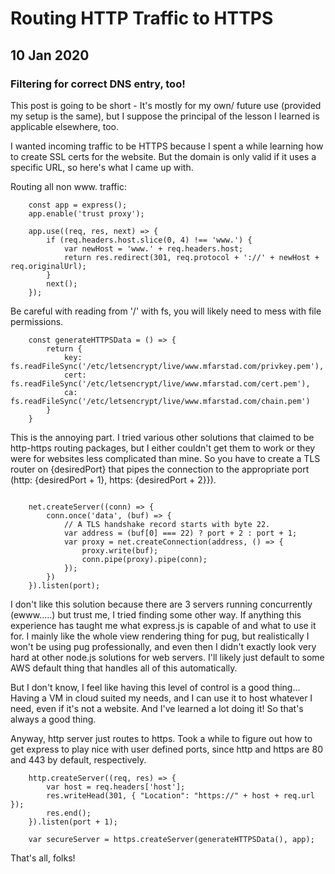 <!-- extends layout -->

<!--block content -->

# Routing HTTP Traffic to HTTPS
## 10 Jan 2020
### Filtering for correct DNS entry, too!

This post is going to be short - It's mostly for my own/ future use (provided my setup is the same), but I suppose the principal of the lesson I learned is applicable elsewhere, too.

I wanted incoming traffic to be HTTPS because I spent a while learning how to create SSL certs for the website. But the domain is only valid if it uses a specific URL, so here's what I came up with. 

Routing all non www. traffic:
```
    const app = express();
    app.enable('trust proxy');

    app.use((req, res, next) => {
        if (req.headers.host.slice(0, 4) !== 'www.') {
            var newHost = 'www.' + req.headers.host;
            return res.redirect(301, req.protocol + '://' + newHost + req.originalUrl);
        }
        next();
    }); 
```
Be careful with reading from '/' with fs, you will likely need to mess with file permissions.
```
    const generateHTTPSData = () => {
        return {
            key: fs.readFileSync('/etc/letsencrypt/live/www.mfarstad.com/privkey.pem'),
            cert: fs.readFileSync('/etc/letsencrypt/live/www.mfarstad.com/cert.pem'),
            ca: fs.readFileSync('/etc/letsencrypt/live/www.mfarstad.com/chain.pem')
        }
    }
```
This is the annoying part. I tried various other solutions that claimed to be http-https routing packages, but I either couldn't get them to work or they were for websites less complicated than mine. So you have to create a TLS router on {desiredPort} that pipes the connection to the appropriate port (http: {desiredPort + 1}, https: {desiredPort + 2}}).
```

    net.createServer((conn) => {
        conn.once('data', (buf) => {
            // A TLS handshake record starts with byte 22.
            var address = (buf[0] === 22) ? port + 2 : port + 1;
            var proxy = net.createConnection(address, () => {
                proxy.write(buf);
                conn.pipe(proxy).pipe(conn);
            });
        })
    }).listen(port);
```
I don't like this solution because there are 3 servers running concurrently (ewww.....) but trust me, I tried finding some other way. If anything this experience has taught me what express.js is capable of and what to use it for. I mainly like the whole view rendering thing for pug, but realistically I won't be using pug professionally, and even then I didn't exactly look very hard at other node.js solutions for web servers. I'll likely just default to some AWS default thing that handles all of this automatically.

But I don't know, I feel like having this level of control is a good thing... Having a VM in cloud suited my needs, and I can use it to host whatever I need, even if it's not a website. And I've learned a lot doing it! So that's always a good thing.

Anyway, http server just routes to https. Took a while to figure out how to get express to play nice with user defined ports, since http and https are 80 and 443 by default, respectively.
```
    http.createServer((req, res) => {
        var host = req.headers['host'];
        res.writeHead(301, { "Location": "https://" + host + req.url });
        res.end();
    }).listen(port + 1);

    var secureServer = https.createServer(generateHTTPSData(), app);
```
That's all, folks!